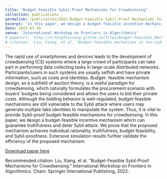 ```yaml
---
title: "Budget-Feasible Sybil-Proof Mechanisms for Crowdsensing"
collection: publications
permalink: /publication/2022-Budget-Feasible Sybil-Proof Mechanisms for Crowdsensing
excerpt: 'In this paper, we design a budget-feasible incentive mechanism which can guarantee truthfulness and deter Sybil attack.'
date: 2022-07-10
venue: 'International Workshop on Frontiers in Algorithmics'
# paperurl: 'http://nifengfeixiang.github.io/files/Budget-Feasible_Mechanisms_in_Two-Sided_Crowdsensing_Markets_Truthfulness_Fairness_and_Efficiency.pdf'
# citation: 'Liu, Xiang, et al. "Budget-feasible mechanisms in two-sided crowdsensing markets: Truthfulness, fairness, and efficiency." IEEE Transactions on Mobile Computing (2022).'
---
```


The rapid use of smartphones and devices leads to the development of crowdsensing (CS) systems where a large crowd of participants can take part in performing data collecting tasks in large-scale distributed networks. Participants/users in such systems are usually selfish and have private information, such as costs and identities. Budget- feasible mechanism design, as a subfield of auction theory, is a useful paradigm for crowdsensing, which naturally formulates the procurement scenario with buyers’ budgets being considered and allows the users to bid their private costs. Although the bidding behavior is well-regulated, budget-feasible mechanisms are still vulnerable to the Sybil attack where users may generate multiple fake identities to manipulate the system. Thus, it is vital to provide Sybil-proof budget-feasible mechanisms for crowdsensing. In this paper, we design a budget-feasible incentive mechanism which can guarantee truthfulness and deter Sybil attack. We prove that the proposed mechanism achieves individual rationality, truthfulness, budget feasibility, and Sybil-proofness. Extensive simulation results further validate the efficiency of the proposed mechanism.

[Download paper here](http://nifengfeixiang.github.io/files/Budget-feasible-sybil-proof-mechanisms-for-crowdsensing.pdf)

Recommended citation: Liu, Xiang, et al. "Budget-Feasible Sybil-Proof Mechanisms for Crowdsensing." International Workshop on Frontiers in Algorithmics. Cham: Springer International Publishing, 2022.